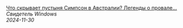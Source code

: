 <!--2024-11-30 13:27:32-->
<div class="yb">
  <a class="nodecor" href="/index.html?tajny/chto_skryvaet_pustynya_simpson_v_avstralii_legendy_o_provale_vo_vremeni_i_inoplanetnyh_tehnologiyah">
    <img class="preview" data-videoid="UELWIBoexqQ" src="https://i2.ytimg.com/vi/UELWIBoexqQ/hqdefault.jpg" align="middle" alt="">
  </a>
  <div class="inlbl text">
    <a class="nodecor" href="/index.html?tajny/chto_skryvaet_pustynya_simpson_v_avstralii_legendy_o_provale_vo_vremeni_i_inoplanetnyh_tehnologiyah">Что скрывает пустыня Симпсон в Австралии? Легенды о провале...</a><br>
    <i class="smaller2">Свидетель Windows</i><br>
    <i class="smaller3">2024-11-30</i>
  </div>
</div>
